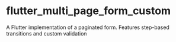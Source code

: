 # flutter_multi_page_form_custom

A Flutter implementation of a paginated form. Features step-based transitions and custom validation
